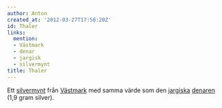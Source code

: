 ```yaml
---
author: Anton
created_at: '2012-03-27T17:58:20Z'
id: Thaler
links:
  mention:
  - Västmark
  - denar
  - jargisk
  - silvermynt
title: Thaler
---
```


Ett [silvermynt] från [Västmark] med samma värde som den [jargiska][] [denaren] (1,9 gram silver).

  [silvermynt]: silvermynt
  [Västmark]: Västmark
  [jargiska]: jargisk
  [denaren]: denar
